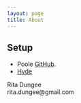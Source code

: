 ```yaml
---
layout: page
title: About
---
```


## Setup

* Poole [GitHub](https://github.com/poole).
* [Hyde](http://hyde.getpoole.com) 

<p class="message">
  Rita Dungee
<br>rita.dungee@gmail.com
</p>
